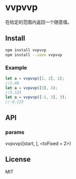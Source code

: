 # vvpvvp
在给定的范围内返回一个随意值。

## Install

```sh
npm install vvpvvp
npm install --save vvpvvp
```

### Example

```javascript
let a = vvpvvp([1, 2], 2);
//1.48
let a = vvpvvp([3], 3);
//3.123
let a = vvpvvp([-1, 3], 3);
//-0.123
```

## API

### params

vvpvvp([start, <end>], <toFixed = 2>)
## License
MIT
